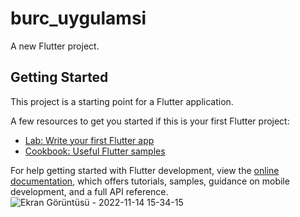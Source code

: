 # burc_uygulamsi

A new Flutter project.

## Getting Started

This project is a starting point for a Flutter application.

A few resources to get you started if this is your first Flutter project:

- [Lab: Write your first Flutter app](https://docs.flutter.dev/get-started/codelab)
- [Cookbook: Useful Flutter samples](https://docs.flutter.dev/cookbook)

For help getting started with Flutter development, view the
[online documentation](https://docs.flutter.dev/), which offers tutorials,
samples, guidance on mobile development, and a full API reference.
![Ekran Görüntüsü - 2022-11-14 15-34-15](https://user-images.githubusercontent.com/59730181/201947750-7abca3fa-febe-467b-a1f6-4e2b18698736.png)
